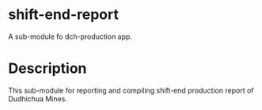 # shift-end-report
A sub-module fo dch-production app.

# Description
This sub-module for reporting and compiling shift-end production report of Dudhichua Mines.
